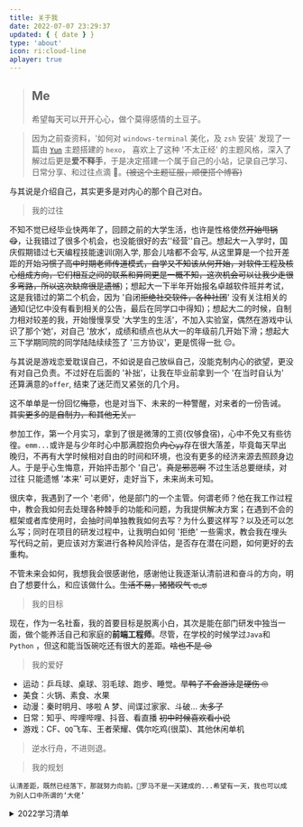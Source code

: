 ```yaml
---
title: 关于我
date: 2022-07-07 23:29:37
updated: { { date } }
type: 'about'
icon: ri:cloud-line
aplayer: true
---
```


> ## Me
>
> 希望每天可以开开心心，做个莫得感情的土豆子。

> 因为之前查资料，'如何对 `windows-terminal` 美化，及 `zsh` 安装' 发现了一篇由 [`Yun`](https://github.com/YunYouJun/hexo-theme-yun) 主题搭建的 `hexo`， 喜欢上了这种 '不太正经' 的主题风格，深入了解过后更是**爱不释手**，于是决定搭建一个属于自己的小站，记录自己学习、日常分享、和过往点滴 🎉。~~(被这个主题征服，顺便搭个博客)~~

与其说是介绍自己，其实更多是对内心的那个自己对白。

> 我的过往

不知不觉已经毕业快两年了，回顾之前的大学生活，也许是性格使然~~开始甩锅 😋~~，让我错过了很多个机会，也没能很好的去''经营''自己。想起大一入学时，国庆假期错过七天编程技能速训(刚入学, 那会儿啥都不会写, 从这里算是一个拉开差距的开始~~习惯了高中时期老师传道模式，自学又不知该从何开始，对软件工程及核心组成方向，它们相互之间的联系和异同更是一概不知，这次机会可以让我少走很多弯路，所以这次缺席很是遗憾~~)；想起大一下半年开始报名卓越软件班并考试，这是我错过的第二个机会，因为 '自闭~~拒绝社交软件，各种社团~~' 没有关注相关的通知(记忆中没有看到相关的公告，最后在同学口中得知)；想起大二的时候，自制力相对较差的我，开始慢慢享受 '大学生的生活'，不加入实验室，偶然在游戏中认识了那个‘她’，对自己 '放水'，成绩和绩点也从大一的年级前几开始下滑；想起大三下学期同院的同学陆陆续续签了 '三方协议'，更是慌得一批 😔。

与其说是游戏恋爱耽误自己，不如说是自己放纵自己，没能克制内心的欲望，更没有对自己负责。不过好在后面的 '补拙'，让我在毕业前拿到一个 '在当时自认为' 还算满意的`offer`, 结束了迷茫而又紧张的几个月。

这不单单是一份回忆~~悔意~~，也是对当下、未来的一种警醒，对来者的一份告诫。 ~~其实更多的是自制力，和其他无关。~~

参加工作，第一个月实习，拿到了很是微薄的工资(仅够食宿)，心中不免又有些彷徨。`emm...`或许是与少年时心中那满腔抱负~~内心`yy`~~存在很大落差，毕竟每天早出晚归，不再有大学时候相对自由的时间和环境，也没有更多的经济来源去照顾身边人。于是乎心生悔意，开始抨击那个 '自己'。~~真是邪恶啊~~ 不过生活总要继续，对过往 只能遗憾 '本来' 可以更好，走好当下，未来尚未可知。

很庆幸，我遇到了一个 '老师'，他是部门的一个主管。何谓老师？他在我工作过程中，教会我如何去处理各种棘手的功能和问题，为我提供解决方案；在遇到不会的框架或者库使用时，会抽时间单独教我如何去写？为什么要这样写？以及还可以怎么写；同时在项目的研发过程中，让我明白如何 '拒绝' 一些需求，教会我在埋头写代码之前，更应该对方案进行各种风险评估，是否存在潜在问题，如何更好的去重构。

不管未来会如何，我想我会很感谢他，感谢他让我逐渐认清前进和奋斗的方向，明白了想要什么，和应该做什么。~~生活不易，猪猪叹气 ಥ_ಥ~~

> 我的目标

现在，作为一名社畜，我的首要目标是脱离小白，其次是能在部门研发中独当一面，做个能养活自己和家庭的**前端工程师**。尽管，在学校的时候学过`Java`和`Python` ，但这和能当饭碗吃还有很大的差距。~~啥也不是 😒~~

> 我的爱好

- 运动：乒乓球、桌球、羽毛球、跑步、睡觉。~~旱鸭子不会游泳是硬伤 🙄~~
- 美食：火锅、素食、水果
- 动漫：秦时明月、哆啦 A 梦、间谍过家家、斗破... ~~太多了~~
- 日常：知乎、哔哩哔哩、抖音、看直播 ~~初中时候喜欢看小说~~
- 游戏：CF、`QQ`飞车、王者荣耀、偶尔吃鸡(很菜)、其他休闲单机

<div class="warning">

> 逆水行舟，不进则退。

</div>

> 我的规划

`认清差距，既然已经落下，那就努力向前。🤨罗马不是一天建成的...希望有一天，我也可以成为别人口中所谓的‘大佬’`

<details>
<summary>2022学习清单</summary>

- [ ] 每周至少一篇学习`or`分享文章
- [ ] `vue3` 新版`API`使用，并掌握原理
- [ ] `Vite` 工具使用，与`webpack`项目的转换
- [ ] `typescript + jest` 测试框架搭建，`vue and react`测试用例编写
- [ ] 扫码登录、统一认证、单点登录以及多点登录的原理
- [ ] lit-ts webComponent 学习编写
- [ ] `web 端 source 调试，node 远程 debug，浏览器脚本编写`
- [ ] 编写至少一个 `exe` 的处理工具
- [ ] 基于 `node-nest` 框架，搭建一个项目，并掌握常用`API`
- [ ] `redis` 系统性学习，`shell`工具熟练使用
- [ ] `vi/vim` 指令编辑器学习及使用
- [ ] 阅读任务：每个月至少一篇文章(不分方向)，至少做到了解大概
- [ ] 二维码生成支付功能~~待定~~
- [ ] 知识重拾: 回顾算法和数据结构、计算机网络~~待定~~
- [ ] 重学前端：回顾历程，针对性记录
- [ ] 前端性能优化过程记录
- [ ] 重学`java`, 每个工作日只看一篇视频回顾(大概半小时，前面课程可适当跳过)
- [ ] 了解，学习 `docker`，并掌握常规指令
- [ ] 除去`javascript`，至少会一种其他的脚本语言

</details>

<!-- {% meting "497572729" "netease" "song" "theme:#C20C0C" %} -->
